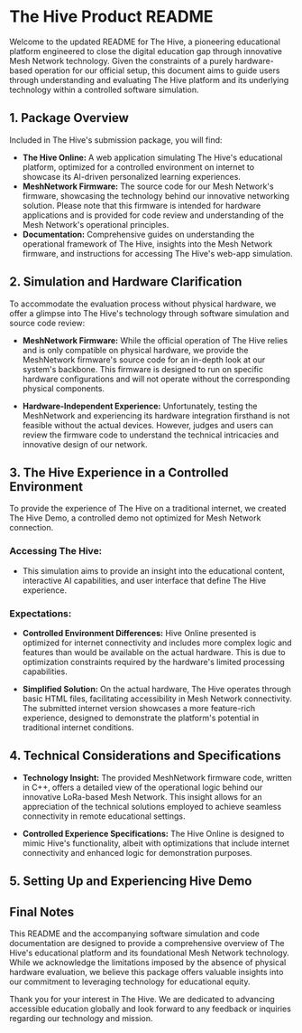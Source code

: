 # The Hive Product README

Welcome to the updated README for The Hive, a pioneering educational platform engineered to close the digital education gap through innovative Mesh Network technology. Given the constraints of a purely hardware-based operation for our official setup, this document aims to guide users through understanding and evaluating The Hive platform and its underlying technology within a controlled software simulation.

## 1. Package Overview

Included in The Hive's submission package, you will find:

- **The Hive Online:** A web application simulating The Hive's educational platform, optimized for a controlled environment on internet to showcase its AI-driven personalized learning experiences.
- **MeshNetwork Firmware:** The source code for our Mesh Network's firmware, showcasing the technology behind our innovative networking solution. Please note that this firmware is intended for hardware applications and is provided for code review and understanding of the Mesh Network's operational principles.
- **Documentation:** Comprehensive guides on understanding the operational framework of The Hive, insights into the Mesh Network firmware, and instructions for accessing The Hive's web-app simulation.

## 2. Simulation and Hardware Clarification

To accommodate the evaluation process without physical hardware, we offer a glimpse into The Hive's technology through software simulation and source code review:

- **MeshNetwork Firmware:** While the official operation of The Hive relies and is only compatible on physical hardware, we provide the MeshNetwork firmware's source code for an in-depth look at our system's backbone. This firmware is designed to run on specific hardware configurations and will not operate without the corresponding physical components.
  
- **Hardware-Independent Experience:** Unfortunately, testing the MeshNetwork and experiencing its hardware integration firsthand is not feasible without the actual devices. However, judges and users can review the firmware code to understand the technical intricacies and innovative design of our network.

## 3. The Hive Experience in a Controlled Environment
To provide the experience of The Hive on a traditional internet, we created The Hive Demo, a controlled demo not optimized for Mesh Network connection. 

### Accessing The Hive:

- This simulation aims to provide an insight into the educational content, interactive AI capabilities, and user interface that define The Hive experience.

### Expectations:

- **Controlled Environment Differences:** Hive Online presented is optimized for internet connectivity and includes more complex logic and features than would be available on the actual hardware. This is due to optimization constraints required by the hardware's limited processing capabilities.
  
- **Simplified Solution:** On the actual hardware, The Hive operates through basic HTML files, facilitating accessibility in Mesh Network connectivity. The submitted internet version showcases a more feature-rich experience, designed to demonstrate the platform's potential in traditional internet conditions.

## 4. Technical Considerations and Specifications

- **Technology Insight:** The provided MeshNetwork firmware code, written in C++, offers a detailed view of the operational logic behind our innovative LoRa-based Mesh Network. This insight allows for an appreciation of the technical solutions employed to achieve seamless connectivity in remote educational settings.
  
- **Controlled Experience Specifications:** The Hive Online is designed to mimic Hive's functionality, albeit with optimizations that include internet connectivity and enhanced logic for demonstration purposes.

## 5. Setting Up and Experiencing Hive Demo

## Final Notes

This README and the accompanying software simulation and code documentation are designed to provide a comprehensive overview of The Hive's educational platform and its foundational Mesh Network technology. While we acknowledge the limitations imposed by the absence of physical hardware evaluation, we believe this package offers valuable insights into our commitment to leveraging technology for educational equity.

Thank you for your interest in The Hive. We are dedicated to advancing accessible education globally and look forward to any feedback or inquiries regarding our technology and mission.